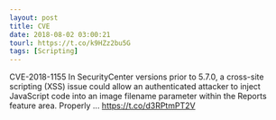 ```yaml
---
layout: post
title: CVE
date: 2018-08-02 03:00:21
tourl: https://t.co/k9HZz2bu5G
tags: [Scripting]
---
```

CVE-2018-1155 In SecurityCenter versions prior to 5.7.0, a cross-site scripting (XSS) issue could allow an authenticated attacker to inject JavaScript code into an image filename parameter within the Reports feature area. Properly ... https://t.co/d3RPtmPT2V